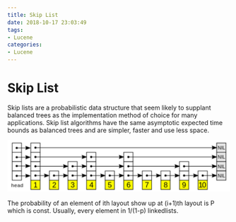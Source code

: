 ```yaml
---
title: Skip List
date: 2018-10-17 23:03:49
tags:
- Lucene
categories:
- Lucene
---
```

# Skip List
Skip lists are a probabilistic data structure that seem likely to supplant balanced trees as the implementation method of choice for many applications. Skip list algorithms have the same asymptotic expected time bounds as balanced trees and are simpler, faster and use less space. 

![](./Lucene-OptimizeAlgorithm-SkipList/SkipList.png)

The probability of an element of ith layout show up at (i+1)th layout is P which is const. Usually, every element in 1/(1-p) linkedlists.